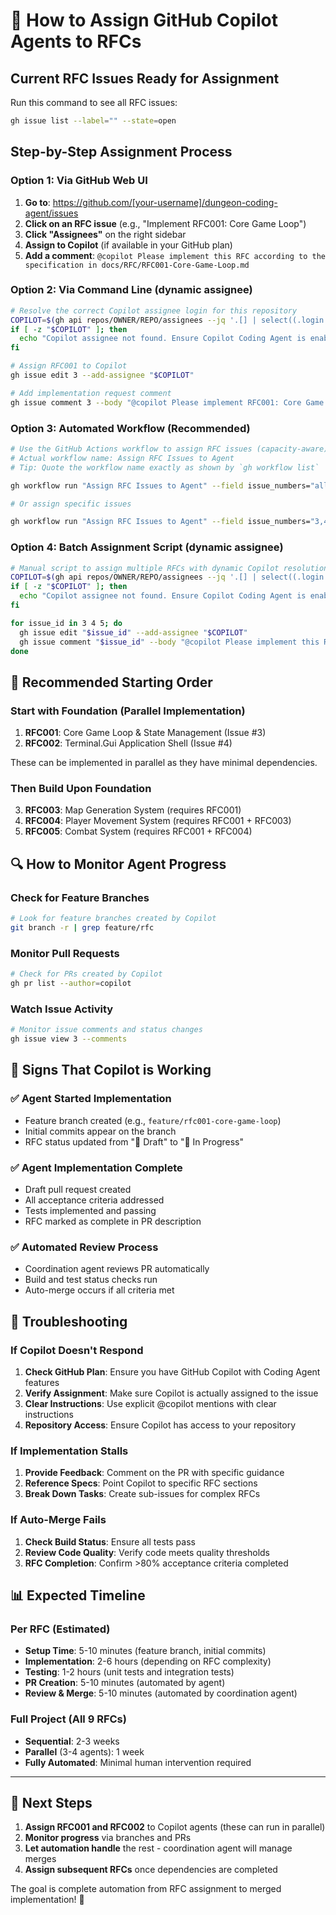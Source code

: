# 🤖 How to Assign GitHub Copilot Agents to RFCs

## Current RFC Issues Ready for Assignment

Run this command to see all RFC issues:
```bash
gh issue list --label="" --state=open
```

## Step-by-Step Assignment Process

### **Option 1: Via GitHub Web UI**
1. **Go to**: https://github.com/[your-username]/dungeon-coding-agent/issues
2. **Click on an RFC issue** (e.g., "Implement RFC001: Core Game Loop")
3. **Click "Assignees"** on the right sidebar
4. **Assign to Copilot** (if available in your GitHub plan)
5. **Add a comment**: `@copilot Please implement this RFC according to the specification in docs/RFC/RFC001-Core-Game-Loop.md`

### **Option 2: Via Command Line (dynamic assignee)**
```bash
# Resolve the correct Copilot assignee login for this repository
COPILOT=$(gh api repos/OWNER/REPO/assignees --jq '.[] | select((.login|ascii_downcase)=="copilot" or (.login|test("copilot"; "i"))) | .login' | head -n1)
if [ -z "$COPILOT" ]; then
  echo "Copilot assignee not found. Ensure Copilot Coding Agent is enabled and has access." && exit 1
fi

# Assign RFC001 to Copilot
gh issue edit 3 --add-assignee "$COPILOT"

# Add implementation request comment
gh issue comment 3 --body "@copilot Please implement RFC001: Core Game Loop according to the specification in docs/RFC/RFC001-Core-Game-Loop.md. Create a feature branch and implement with comprehensive tests."
```

### **Option 3: Automated Workflow (Recommended)**

```bash
# Use the GitHub Actions workflow to assign RFC issues (capacity-aware)
# Actual workflow name: Assign RFC Issues to Agent
# Tip: Quote the workflow name exactly as shown by `gh workflow list`

gh workflow run "Assign RFC Issues to Agent" --field issue_numbers="all" --field add_comment=true

# Or assign specific issues

gh workflow run "Assign RFC Issues to Agent" --field issue_numbers="3,4,5" --field add_comment=true
```

### **Option 4: Batch Assignment Script (dynamic assignee)**
```bash
# Manual script to assign multiple RFCs with dynamic Copilot resolution
COPILOT=$(gh api repos/OWNER/REPO/assignees --jq '.[] | select((.login|ascii_downcase)=="copilot" or (.login|test("copilot"; "i"))) | .login' | head -n1)
if [ -z "$COPILOT" ]; then
  echo "Copilot assignee not found. Ensure Copilot Coding Agent is enabled and has access." && exit 1
fi

for issue_id in 3 4 5; do
  gh issue edit "$issue_id" --add-assignee "$COPILOT"
  gh issue comment "$issue_id" --body "@copilot Please implement this RFC according to the specification. Create feature branch, implement with tests, and open PR when ready."
done
```

## 🎯 Recommended Starting Order

### **Start with Foundation (Parallel Implementation)**
1. **RFC001**: Core Game Loop & State Management (Issue #3)
2. **RFC002**: Terminal.Gui Application Shell (Issue #4)

These can be implemented in parallel as they have minimal dependencies.

### **Then Build Upon Foundation**
3. **RFC003**: Map Generation System (requires RFC001)
4. **RFC004**: Player Movement System (requires RFC001 + RFC003)
5. **RFC005**: Combat System (requires RFC001 + RFC004)

## 🔍 How to Monitor Agent Progress

### **Check for Feature Branches**
```bash
# Look for feature branches created by Copilot
git branch -r | grep feature/rfc
```

### **Monitor Pull Requests**
```bash
# Check for PRs created by Copilot
gh pr list --author=copilot
```

### **Watch Issue Activity**
```bash
# Monitor issue comments and status changes
gh issue view 3 --comments
```

## 🚨 Signs That Copilot is Working

### **✅ Agent Started Implementation**
- Feature branch created (e.g., `feature/rfc001-core-game-loop`)
- Initial commits appear on the branch
- RFC status updated from "📝 Draft" to "🔄 In Progress"

### **✅ Agent Implementation Complete**
- Draft pull request created
- All acceptance criteria addressed
- Tests implemented and passing
- RFC marked as complete in PR description

### **✅ Automated Review Process**
- Coordination agent reviews PR automatically
- Build and test status checks run
- Auto-merge occurs if all criteria met

## 🐛 Troubleshooting

### **If Copilot Doesn't Respond**
1. **Check GitHub Plan**: Ensure you have GitHub Copilot with Coding Agent features
2. **Verify Assignment**: Make sure Copilot is actually assigned to the issue
3. **Clear Instructions**: Use explicit @copilot mentions with clear instructions
4. **Repository Access**: Ensure Copilot has access to your repository

### **If Implementation Stalls**
1. **Provide Feedback**: Comment on the PR with specific guidance
2. **Reference Specs**: Point Copilot to specific RFC sections
3. **Break Down Tasks**: Create sub-issues for complex RFCs

### **If Auto-Merge Fails**
1. **Check Build Status**: Ensure all tests pass
2. **Review Code Quality**: Verify code meets quality thresholds
3. **RFC Completion**: Confirm >80% acceptance criteria completed

## 📊 Expected Timeline

### **Per RFC (Estimated)**
- **Setup Time**: 5-10 minutes (feature branch, initial commits)
- **Implementation**: 2-6 hours (depending on RFC complexity)
- **Testing**: 1-2 hours (unit tests and integration tests)
- **PR Creation**: 5-10 minutes (automated by agent)
- **Review & Merge**: 5-10 minutes (automated by coordination agent)

### **Full Project (All 9 RFCs)**
- **Sequential**: 2-3 weeks
- **Parallel** (3-4 agents): 1 week
- **Fully Automated**: Minimal human intervention required

---

## 🚀 Next Steps

1. **Assign RFC001 and RFC002** to Copilot agents (these can run in parallel)
2. **Monitor progress** via branches and PRs
3. **Let automation handle** the rest - coordination agent will manage merges
4. **Assign subsequent RFCs** once dependencies are completed

The goal is complete automation from RFC assignment to merged implementation! 🎉